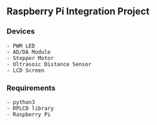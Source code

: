 ## Raspberry Pi Integration Project ##

### Devices ### 
```
- PWM LED
- AD/DA Module
- Stepper Motor
- Ultrasoic Distance Sensor
- LCD Screen
```

### Requirements ### 
```
- python3
- RPLCD library
- Raspberry Pi
```
